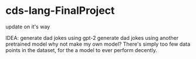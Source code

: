 # cds-lang-FinalProject
update on it's way



IDEA: 
generate dad jokes using gpt-2 
generate dad jokes using another pretrained model
why not make my own model? There's simply too few data points in the dataset, for the a model to ever perform decently. 
